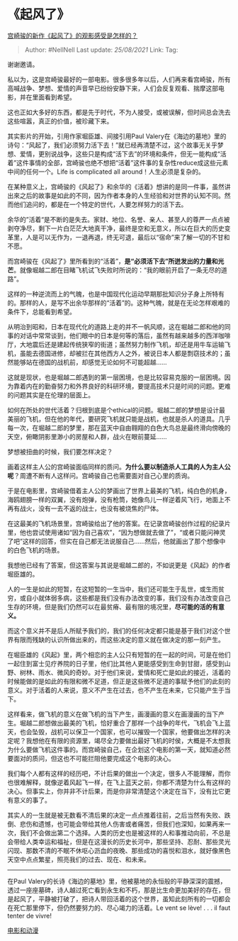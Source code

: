 # 《起风了》
[宫崎骏的新作《起风了》的观影感受是怎样的？](https://www.zhihu.com/question/20830663/answer/23193182)

> Author: #NellNell 
> Last update: *25/08/2021* 
> Link:
> Tag: 

谢谢邀请。

私以为，这是宫崎骏最好的一部电影。很多很多年以后，人们再来看宫崎骏，所有高喊战争、梦想、爱情的声音早已纷纷安静下来，人们会反复观看、揣摩这部电影，并在里面看到希望。

这也正如大多好的东西，都是先于时代，不为人接受，或被误解，但时间总会洗去这些喧嚣，真正的价值，被珍藏下来。

其实影片的开始，引用作家堀臣雄、间接引用Paul Valery在《海边的墓地》里的诗句：“风起了，我们必须努力活下去！”就已经再清楚不过，这个故事无关乎梦想、爱情，更别说战争，这些只是构成“活下去”的环境和条件，但无一能构成“活着”这件事情的全部，宫崎骏也绝不想把“活着”这件事的复杂性reduce成这些元素中间的任何一个。Life is complicated all around！人生必须是复杂的。

在某种意义上，宫崎骏的《风起了》和余华的《活着》想讲的是同一件事，虽然讲出來之后的故事是如此的不同，因为作者本身的人生经验和对世界的认知不同。然而他们追问的，都是在一个特定的世代，人要怎样努力的活下去。

余华的”活着“是不断的是失去。家财、地位、名誉、亲人、甚至人的尊严一点点被剥夺净尽，剩下一片白茫茫大地真干净，最终是空和无意义，所以在巨大的历史变革里，人是可以无作为，一退再退，终无可退，最后以“宿命”来了解一切的不甘和不愿。

而宫崎骏在《风起了》里所看到的“活着”，**是“必须活下去”所迸发出的力量和光芒**。就像堀越二郎在目睹飞机试飞失败时所说的：“我的眼前开启了一条无尽的道路”。

这样的一种逆流而上的气魄，也是中国现代化运动早期那批知识分子身上所特有的。那样的人，是写不出余华那样的“活着”的。这种气魄，就是在无论怎样艰难的条件下，总能看到希望。

从明治到昭和，日本在现代化的道路上走的并不一帆风顺，这在堀越二郎和他的同事的对话中常常谈到，他们眼中的日本是何等的落后，虽然有越来越多的西洋咖啡厅，大地震后还是建起传统狭窄的街道；虽然努力制作飞机，却还是用牛车运输飞机，虽能去德国进修，却被拦在其他西方人之外，被说日本人都是剽窃技术的；虽然能够站在德国的战机前，却感觉无论如何不可能超越……

这就是现状，也是堀越二郎遇到的第一层困境，也是比较容易克服的一层困境。因为靠着内在的勤奋努力和外界良好的科研环境，要提高技术只是时间的问题。更难的问题其实是在伦理的层面上。

如何在所处的世代活着？归根到底是个ethical的问题。堀越二郎的梦想是设计最美丽的飞机，但在他的年代，要研究飞机就只能是战机，也就是杀人的道具。几乎每一次，在堀越二郎的梦里，那在蓝天中自由翱翔的白色大鸟总是最终滑向傍晚的天空，俯瞰阴影里渺小的房屋和人群，战火在眼前蔓延……

梦想被扭曲的时候，我们要怎样决定？

画着这样主人公的宫崎骏面临同样的质问。**为什么要以制造杀人工具的人为主人公呢**？周遭不断有人这样问。宫崎骏自己也需要面对自己心里的质询。

于是在电影里，宫崎骏借着主人公的梦画出了世界上最美的飞机，纯白色的机身，海鸥翅膀一样的双翼，没有炮弹，没有枪筒，她像鸟儿一样逆着风飞行，地面上不再有战火，没有一去不返的战士，也没有被烧焦的尸体。

在这最美的飞机场景里，宫崎骏给出了他的答案。在记录宫崎骏创作过程的纪录片里，他也尝试使用诸如“因为自己喜欢”，“因为想做就去做了”，“或者只能问神灵了吧”这样的回答，但实在自己都无法说服自己……然后，他就画出了那个想像中的白色飞机的场景。

我想他已经有了答案，但这答案与其说是堀越二郎的，不如说更是《风起》的作者堀臣雄的。

人的一生是如此的短暂，在这短暂的一生当中，我们还可能生于乱世，或生而贫穷，或自小就体弱多病，这些都是我们没有办法改变的事，我们没有办法改变自己生存的环境，但是我们仍然可以在最贫瘠、最有限的境况里，**尽可能的活的有意义。**

而这个意义并不是后人所赋予我们的，我们的任何决定都只能是基于我们对这个世界有限而残缺的认识所做出来的，而这些决定的意义就在做决定的那一刻产生。

在堀臣雄的《风起》里，两个相恋的主人公只有短暂的在一起的时间，可是在他们一起住到富士见疗养院的日子里，他们比其他人更能感受到生命到甘甜，感受到山野、树林、雨水、微风的奇妙。对于他们来说，爱情和死亡是如此的接近，活着的时候能做的是如此的有限和微不足道，但正是这些微不足道的事赋予他们的此刻的意义。对于活着的人来说，意义不产生在过去，也不产生在未来，它只能产生于当下。

这样看来，做飞机的意义在做飞机的当下产生，画漫画的意义在画漫画的当下产生。堀越二郎想做出最美的飞机，恰好重合了那样一个战争的年代，飞机会飞上蓝天，也会坠毁，战机可以保卫一个国家，也可以摧毁一个国家，他要做出怎样的决定呢？我想他在有限的资源里，竭尽全力要做出最好飞机的时侯，大概是不太想我为什么要做飞机这件事的。而宫崎骏自己，在企划这个电影的第一天，就知道必然要面对的质问，但这也不可能拦阻他要完成这个电影的决心。

我们每个人都有这样的经历吧，不计后果的做出一个决定，很多人不能理解，而你也很难解释，就像逆着风起飞一样，在飞上蓝天之前，你都不清楚为什么有这样的决心。但事实上，你并非不计后果，而是你非常清楚这个决定在当下，没有比它更有意义的事了。

其实人的一生就是被无数看不清后果的决定一点点推着往前，之后当然有失败、跌倒、悲伤和遗憾，也可能会带给其他人伤害或者痛苦，但我们也深知，如果再来一次，我们不会做出第二个选择。人类的历史也是被这样的人和事推动向前，不总是会带给人类幸运和福祉，但是在这漫长的历史长河中，那些坚持、忍耐、那些灵光闪现、那数不清的不眠不休呕心沥血的夜晚、那些成功的喜悦和泪水，就好像黑色天空中点点繁星，照亮我们的过去、现在、和未来。

---

在Paul Valery的长诗《海边的墓地》里，他被墓地的永恒般的平静深深的震撼，透过一座座墓碑，诗人越过死亡看到永生和不朽，那是比生命更加美好的存在，但是起风了，平静被打破了，把诗人带回活着的这个世界，虽知此刻所有的一切都会在死亡那里停下，但仍然要努力的、尽心竭力的活着。Le vent se lève! . . . il faut tenter de vivre!

[电影和动漫](https://www.zhihu.com/collection/313818721)